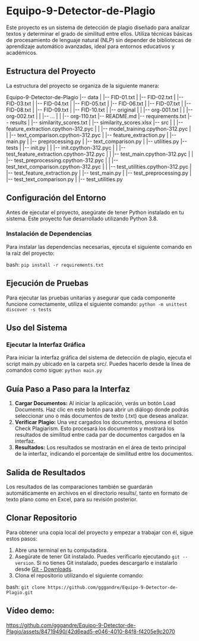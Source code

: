 # Equipo-9-Detector-de-Plagio

Este proyecto es un sistema de detección de plagio diseñado para analizar textos y determinar el grado de similitud entre ellos. Utiliza técnicas básicas de procesamiento de lenguaje natural (NLP) sin depender de bibliotecas de aprendizaje automático avanzadas, ideal para entornos educativos y académicos.

## Estructura del Proyecto

La estructura del proyecto se organiza de la siguiente manera:


Equipo-9-Detector-de-Plagio
|-- data
| |-- FID-01.txt
| |-- FID-02.txt
| |-- FID-03.txt
| |-- FID-04.txt
| |-- FID-05.txt
| |-- FID-06.txt
| |-- FID-07.txt
| |-- FID-08.txt
| |-- FID-09.txt
| |-- FID-10.txt
| |-- original
| | |-- org-001.txt
| | |-- org-002.txt
| | |-- ...
| | |-- org-110.txt
|-- README.md
|-- requirements.txt
|-- results
| |-- similarity_scores.txt
| |-- similarity_scores.xlsx
|-- src
| | |-- feature_extraction.cpython-312.pyc
| | |-- model_training.cpython-312.pyc
| | |-- text_comparison.cpython-312.pyc
| |-- feature_extraction.py
| |-- main.py
| |-- preprocessing.py
| |-- text_comparison.py
| |-- utilities.py
|-- tests
| |-- init.py
| | |-- init.cpython-312.pyc
| | |-- test_feature_extraction.cpython-312.pyc
| | |-- test_main.cpython-312.pyc
| | |-- test_preprocessing.cpython-312.pyc
| | |-- test_text_comparison.cpython-312.pyc
| | |-- test_utilities.cpython-312.pyc
| |-- test_feature_extraction.py
| |-- test_main.py
| |-- test_preprocessing.py
| |-- test_text_comparison.py
| |-- test_utilities.py


## Configuración del Entorno

Antes de ejecutar el proyecto, asegúrate de tener Python instalado en tu sistema. Este proyecto fue desarrollado utilizando Python 3.8.

### Instalación de Dependencias

Para instalar las dependencias necesarias, ejecuta el siguiente comando en la raíz del proyecto:

bash:
```pip install -r requirements.txt```

## Ejecución de Pruebas
Para ejecutar las pruebas unitarias y asegurar que cada componente funcione correctamente, utiliza el siguiente comando:
```python -m unittest discover -s tests```

## Uso del Sistema
### Ejecutar la Interfaz Gráfica
Para iniciar la interfaz gráfica del sistema de detección de plagio, ejecuta el script main.py ubicado en la carpeta src/. Puedes hacerlo desde la línea de comandos como sigue:
```python main.py```

## Guía Paso a Paso para la Interfaz
1. **Cargar Documentos:** Al iniciar la aplicación, verás un botón Load Documents. Haz clic en este botón para abrir un diálogo donde podrás seleccionar uno o más documentos de texto (.txt) que deseas analizar.
2. **Verificar Plagio:** Una vez cargados los documentos, presiona el botón Check Plagiarism. Esto procesará los documentos y mostrará los resultados de similitud entre cada par de documentos cargados en la interfaz.
3. **Resultados:** Los resultados se mostrarán en el área de texto principal de la interfaz, indicando el porcentaje de similitud entre los documentos.

## Salida de Resultados
Los resultados de las comparaciones también se guardarán automáticamente en archivos en el directorio results/, tanto en formato de texto plano como en Excel, para su revisión posterior.

## Clonar Repositorio
Para obtener una copia local del proyecto y empezar a trabajar con él, sigue estos pasos:

1. Abre una terminal en tu computadora.
2. Asegúrate de tener Git instalado. Puedes verificarlo ejecutando `git --version`. Si no tienes Git instalado, puedes descargarlo e instalarlo desde [Git - Downloads](https://git-scm.com/downloads).
3. Clona el repositorio utilizando el siguiente comando:

bash:
   ```git clone https://github.com/gggandre/Equipo-9-Detector-de-Plagio.git```

## Vídeo demo:
https://github.com/gggandre/Equipo-9-Detector-de-Plagio/assets/84719490/42d6ead5-e046-4010-84f8-f4205e9c2070

